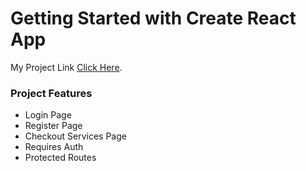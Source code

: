 # Getting Started with Create React App
My Project Link [Click Here](https://atif-aslam-c6e56.web.app).

### Project Features
* Login Page
* Register Page
* Checkout Services Page
* Requires Auth
* Protected Routes

